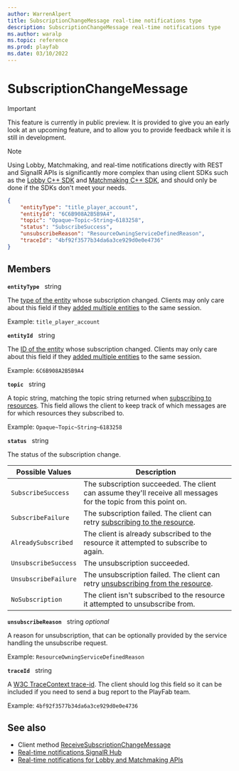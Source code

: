 ```yaml
---
author: WarrenAlpert
title: SubscriptionChangeMessage real-time notifications type
description: SubscriptionChangeMessage real-time notifications type
ms.author: waralp
ms.topic: reference
ms.prod: playfab
ms.date: 03/10/2022
---
```


# SubscriptionChangeMessage

> [!IMPORTANT]
> This feature is currently in public preview. It is provided to give you an
> early look at an upcoming feature, and to allow you to provide feedback while
> it is still in development.

> [!NOTE]
> Using Lobby, Matchmaking, and real-time notifications directly with REST and
> SignalR APIs is significantly more complex than using client SDKs such as the
> [Lobby C++
> SDK](../../multiplayer/lobby/playfabmultiplayerreference-cpp/pflobby/pflobby_members.md)
> and [Matchmaking C++
> SDK](../../multiplayer/lobby/playfabmultiplayerreference-cpp/pfmatchmaking/pfmatchmaking_members.md),
> and should only be done if the SDKs don't meet your needs.

```json
{
    "entityType": "title_player_account",
    "entityId": "6C6B908A2B5B9A4",
    "topic": "Opaque~Topic~String~6183258",
    "status": "SubscribeSuccess",
    "unsubscribeReason": "ResourceOwningServiceDefinedReason",
    "traceId": "4bf92f3577b34da6a3ce929d0e0e4736"
}
```

## Members

**`entityType`** &nbsp; string

The [type of the
entity](../../data/entities/available-built-in-entity-types.md#title_player_account)
whose subscription changed. Clients may only care about this field if they
[added multiple entities](../server-methods/add-entity-to-session.md) to the
same session.

Example: `title_player_account`

**`entityId`** &nbsp; string

The [ID of the
entity](../../data/entities/available-built-in-entity-types.md#title_player_account)
whose subscription changed. Clients may only care about this field if they
[added multiple entities](../server-methods/add-entity-to-session.md) to the
same session.

Example: `6C6B908A2B5B9A4`

**`topic`** &nbsp; string

A topic string, matching the topic string returned when [subscribing to
resources](../subscribing-to-resources.md). This field allows the client to keep
track of which messages are for which resources they subscribed to.

Example: `Opaque~Topic~String~6183258`

**`status`** &nbsp; string

The status of the subscription change.

| Possible Values | Description |
| --- | --- |
| `SubscribeSuccess` | The subscription succeeded. The client can assume they'll receive all messages for the topic from this point on. |
| `SubscribeFailure` | The subscription failed. The client can retry [subscribing to the resource](../subscribing-to-resources.md). |
| `AlreadySubscribed` | The client is already subscribed to the resource it attempted to subscribe to again. |
| `UnsubscribeSuccess` | The unsubscription succeeded. |
| `UnsubscribeFailure` | The unsubscription failed. The client can retry [unsubscribing from the resource](../subscribing-to-resources.md). |
| `NoSubscription` | The client isn't subscribed to the resource it attempted to unsubscribe from. |

**`unsubscribeReason`** &nbsp; string *optional*

A reason for unsubscription, that can be optionally provided by the service
handling the unsubscribe request.

Example: `ResourceOwningServiceDefinedReason`

**`traceId`** &nbsp; string

A [W3C TraceContext trace-id](https://www.w3.org/TR/trace-context/#trace-id).
The client should log this field so it can be included if you need to send a bug
report to the PlayFab team.

Example: `4bf92f3577b34da6a3ce929d0e0e4736`

## See also

- Client method
  [ReceiveSubscriptionChangeMessage](../client-methods/receive-subscription-change-message.md)
- [Real-time notifications SignalR Hub](../signalr-hub.md)
- [Real-time notifications for Lobby and Matchmaking APIs](../overview.md)
